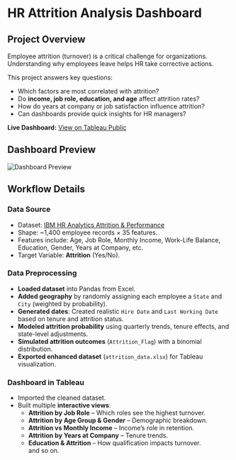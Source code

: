 # HR Attrition Analysis Dashboard

## Project Overview

Employee attrition (turnover) is a critical challenge for organizations. Understanding why employees leave helps HR take corrective actions.  

This project answers key questions:
- Which factors are most correlated with attrition?  
- Do **income, job role, education, and age** affect attrition rates?  
- How do years at company or job satisfaction influence attrition?  
- Can dashboards provide quick insights for HR managers?  

**Live Dashboard:** [View on Tableau Public](https://public.tableau.com/views/AttritionAnalysis_17529149329710/HRSummary?:language=en-GB&:sid=&:redirect=auth&:display_count=n&:origin=viz_share_link)
## Dashboard Preview
![Dashboard Preview](Resources/HR_Summary.png)

## Workflow Details

### Data Source
- Dataset: [IBM HR Analytics Attrition & Performance](https://www.kaggle.com/pavansubhasht/ibm-hr-analytics-attrition-dataset)  
- Shape: ~1,400 employee records × 35 features.  
- Features include: Age, Job Role, Monthly Income, Work-Life Balance, Education, Gender, Years at Company, etc.  
- Target Variable: **Attrition** (Yes/No).

### Data Preprocessing
* **Loaded dataset** into Pandas from Excel.
* **Added geography** by randomly assigning each employee a `State` and `City` (weighted by probability).
* **Generated dates**: Created realistic `Hire Date` and `Last Working Date` based on tenure and attrition status.
* **Modeled attrition probability** using quarterly trends, tenure effects, and state-level adjustments.
* **Simulated attrition outcomes** (`Attrition_Flag`) with a binomial distribution.
* **Exported enhanced dataset** (`attrition_data.xlsx`) for Tableau visualization.

### Dashboard in Tableau
- Imported the cleaned dataset.  
- Built multiple **interactive views**:
  - **Attrition by Job Role** – Which roles see the highest turnover.  
  - **Attrition by Age Group & Gender** – Demographic breakdown.  
  - **Attrition vs Monthly Income** – Income’s role in retention.  
  - **Attrition by Years at Company** – Tenure trends.  
  - **Education & Attrition** – How qualification impacts turnover.  
  and so on.





